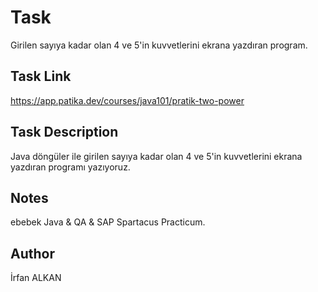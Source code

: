 # Task
Girilen sayıya kadar olan 4 ve 5'in kuvvetlerini ekrana yazdıran program.

## Task Link
https://app.patika.dev/courses/java101/pratik-two-power

## Task Description
Java döngüler ile girilen sayıya kadar olan 4 ve 5'in kuvvetlerini ekrana yazdıran programı yazıyoruz.

## Notes
ebebek Java & QA & SAP Spartacus Practicum.

## Author
İrfan ALKAN
